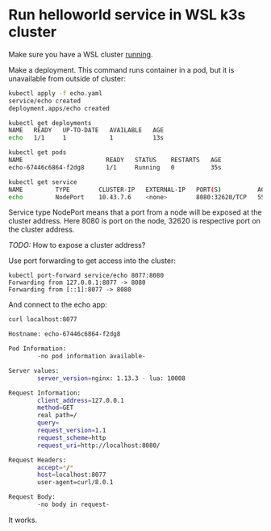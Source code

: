 # Run helloworld service in WSL k3s cluster

Make sure you have a WSL cluster [running](../wsl_start/README.md).

Make a deployment. This command runs container in a pod, but it is unavailable from outside of cluster:

```bash
kubectl apply -f echo.yaml
service/echo created
deployment.apps/echo created

kubectl get deployments
NAME   READY   UP-TO-DATE   AVAILABLE   AGE
echo   1/1     1            1           13s

kubectl get pods
NAME                       READY   STATUS    RESTARTS   AGE
echo-67446c6864-f2dg8      1/1     Running   0          35s

kubectl get service
NAME         TYPE        CLUSTER-IP   EXTERNAL-IP   PORT(S)          AGE
echo         NodePort    10.43.7.6    <none>        8080:32620/TCP   55s
```

Service type NodePort means that a port from a node will be exposed at the cluster address. Here 8080 is port on the node, 32620 is respective port on the cluster address.

*TODO:* How to expose a cluster address?

Use port forwarding to get access into the cluster:

```
kubectl port-forward service/echo 8077:8080
Forwarding from 127.0.0.1:8077 -> 8080
Forwarding from [::1]:8077 -> 8080
```

And connect to the echo app:

```bash
curl localhost:8077

Hostname: echo-67446c6864-f2dg8

Pod Information:
        -no pod information available-

Server values:
        server_version=nginx: 1.13.3 - lua: 10008

Request Information:
        client_address=127.0.0.1
        method=GET
        real path=/
        query=
        request_version=1.1
        request_scheme=http
        request_uri=http://localhost:8080/

Request Headers:
        accept=*/*
        host=localhost:8077
        user-agent=curl/8.0.1

Request Body:
        -no body in request-
```

It works.
